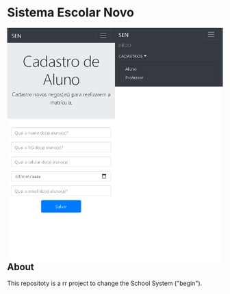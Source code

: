 <h1>Sistema Escolar Novo</h1>
<img src="img/ScreenS-cadAluno.PNG" style="float: left; width: 50%;">
<img src="img/ScreenS-homeSEN.PNG" style="float: right; width: 50%;">

<hr><br>
<h2>About</h2>
<p>This repositoty is a rr project to change the School System ("begin").</p>